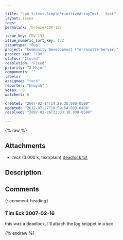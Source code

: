 ```yaml
---

title: "com.tctest.SimplePrimitiveArrayTest - test"
layout: issue
tags: 
permalink: /browse/CDV-132

issue_key: CDV-132
issue_numeric_sort_key: 132
issuetype: "Bug"
project: "Community Development (Terracotta Server)"
project_key: "CDV"
status: "Closed"
resolution: "Fixed"
priority: "2 Major"
components: ""
labels: 
assignee: "teck"
reporter: "hhuynh"
votes:  0
watchers: 0

created: "2007-02-14T14:29:38.000-0500"
updated: "2012-07-27T19:59:54.000-0400"
resolved: "2007-02-26T22:03:10.000-0500"

---
```




{% raw %}


## Attachments

* <em>teck</em> (3.000 k, text/plain) [deadlock.txt](/attachments/CDV/CDV-132/deadlock.txt)




## Description

<div markdown="1" class="description">



</div>

## Comments


{:.comment-heading}
### **Tim Eck** <span class="date">2007-02-16</span>

<div markdown="1" class="comment">

this was a deadlock. I'll attach the log snippet in a sec

</div>



{% endraw %}
